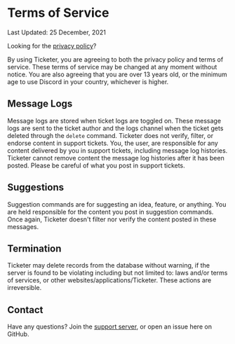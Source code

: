 # Terms of Service

Last Updated: 25 December, 2021

Looking for the [privacy policy](https://github.com/CarelessInternet/Ticketer/blob/main/privacy_policy.md)?

By using Ticketer, you are agreeing to both the privacy policy and terms of service. These terms of service may be changed at any moment without notice. You are also agreeing that you are over 13 years old, or the minimum age to use Discord in your country, whichever is higher.

## Message Logs

Message logs are stored when ticket logs are toggled on. These message logs are sent to the ticket author and the logs channel when the ticket gets deleted through the `delete` command. Ticketer does not verify, filter, or endorse content in support tickets. You, the user, are responsible for any content delivered by you in support tickets, including message log histories. Ticketer cannot remove content the message log histories after it has been posted. Please be careful of what you post in support tickets.

## Suggestions

Suggestion commands are for suggesting an idea, feature, or anything. You are held responsible for the content you post in suggestion commands. Once again, Ticketer doesn't filter nor verify the content posted in these messages.

## Termination

Ticketer may delete records from the database without warning, if the server is found to be violating including but not limited to: laws and/or terms of services, or other websites/applications/Ticketer. These actions are irreversible.

## Contact

Have any questions? Join the [support server](https://discord.gg/kswKHpJeqC), or open an issue here on GitHub.
